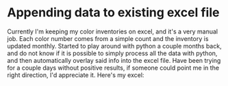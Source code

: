 
# Appending data to existing excel file

Currently I'm keeping my color inventories on excel, and it's a very manual job. Each color number comes from a simple count and the inventory is updated monthly. Started to play around with python a couple months back, and do not know if it is possible to simply process all the data with python, and then automatically overlay said info into the excel file. Have been trying for a couple days without positive results, if someone could point me in the right direction, I'd appreciate it.
Here's my excel:


        
